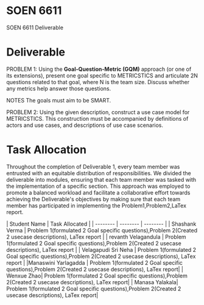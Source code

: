 # SOEN 6611
SOEN 6611 Deliverable

# Deliverable

PROBLEM 1: Using the **Goal-Question-Metric (GQM)** approach (or one of its extensions), present one goal specific to METRICSTICS and articulate 2N questions related to that goal, where N is the team size. Discuss whether any metrics help answer those questions. 

NOTES The goals must aim to be SMART. 

PROBLEM 2: Using the given description, construct a use case model for METRICSTICS. This construction must be accompanied by definitions of actors and use cases, and descriptions of use case scenarios.

# Task Allocation

Throughout the completion of Deliverable 1, every team member was entrusted with an equitable distribution of responsibilities. We divided the deliverable into modules, ensuring that each team member was tasked with the implementation of a specific section. This approach was employed to promote a balanced workload and facilitate a collaborative effort towards achieving the Deliverable's objectives by making sure that each team member has participated in implementing the Problem1,Problem2,LaTex report.

| Student Name  | Task Allocated |
| -------- | -------- | -------- |
| Shashank Verma   | Problem 1(formulated 2 Goal specific questions),Problem 2(Created 2 usecase descriptions), LaTex report   |
| revanth Velagandula   | Problem 1(formulated 2 Goal specific questions),Problem 2(Created 2 usecase descriptions), LaTex report   |
| Velagapudi Sri Neha   | Problem 1(formulated 2 Goal specific questions),Problem 2(Created 2 usecase descriptions), LaTex report  |
|Manaswini Yarlagadda | Problem 1(formulated 2 Goal specific questions),Problem 2(Created 2 usecase descriptions), LaTex report|
| Wenxue Zhao| Problem 1(formulated 2 Goal specific questions),Problem 2(Created 2 usecase descriptions), LaTex report|
|  Manasa Yalakala| Problem 1(formulated 2 Goal specific questions),Problem 2(Created 2 usecase descriptions), LaTex report|



